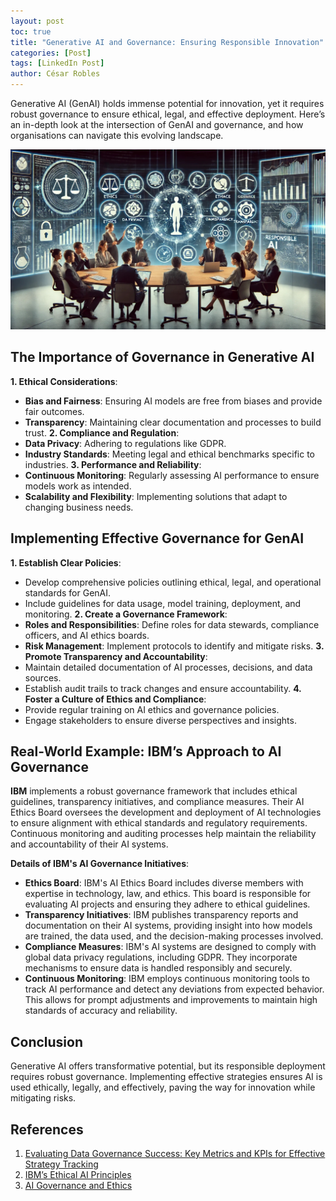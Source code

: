 ```yaml
---
layout: post
toc: true
title: "Generative AI and Governance: Ensuring Responsible Innovation"
categories: [Post]
tags: [LinkedIn Post]
author: César Robles
---
```

Generative AI (GenAI) holds immense potential for innovation, yet it requires robust governance to ensure ethical, legal, and effective deployment. Here’s an in-depth look at the intersection of GenAI and governance, and how organisations can navigate this evolving landscape.

![Gen AI Governance by DALL-E](/imag/post_images/governance.jpg)

## The Importance of Governance in Generative AI
**1. Ethical Considerations**:
- **Bias and Fairness**: Ensuring AI models are free from biases and provide fair outcomes.
- **Transparency**: Maintaining clear documentation and processes to build trust.
**2. Compliance and Regulation**:
- **Data Privacy**: Adhering to regulations like GDPR.
- **Industry Standards**: Meeting legal and ethical benchmarks specific to industries.
**3. Performance and Reliability**:
- **Continuous Monitoring**: Regularly assessing AI performance to ensure models work as intended.
- **Scalability and Flexibility**: Implementing solutions that adapt to changing business needs.

## Implementing Effective Governance for GenAI
**1. Establish Clear Policies**:
- Develop comprehensive policies outlining ethical, legal, and operational standards for GenAI.
- Include guidelines for data usage, model training, deployment, and monitoring.
**2. Create a Governance Framework**:
- **Roles and Responsibilities**: Define roles for data stewards, compliance officers, and AI ethics boards.
- **Risk Management**: Implement protocols to identify and mitigate risks.
**3. Promote Transparency and Accountability**:
- Maintain detailed documentation of AI processes, decisions, and data sources.
- Establish audit trails to track changes and ensure accountability.
**4. Foster a Culture of Ethics and Compliance**:
- Provide regular training on AI ethics and governance policies.
- Engage stakeholders to ensure diverse perspectives and insights.

## Real-World Example: IBM’s Approach to AI Governance
**IBM** implements a robust governance framework that includes ethical guidelines, transparency initiatives, and compliance measures. Their AI Ethics Board oversees the development and deployment of AI technologies to ensure alignment with ethical standards and regulatory requirements. Continuous monitoring and auditing processes help maintain the reliability and accountability of their AI systems.

**Details of IBM's AI Governance Initiatives**:
- **Ethics Board**: IBM's AI Ethics Board includes diverse members with expertise in technology, law, and ethics. This board is responsible for evaluating AI projects and ensuring they adhere to ethical guidelines.
- **Transparency Initiatives**: IBM publishes transparency reports and documentation on their AI systems, providing insight into how models are trained, the data used, and the decision-making processes involved.
- **Compliance Measures**: IBM's AI systems are designed to comply with global data privacy regulations, including GDPR. They incorporate mechanisms to ensure data is handled responsibly and securely.
- **Continuous Monitoring**: IBM employs continuous monitoring tools to track AI performance and detect any deviations from expected behavior. This allows for prompt adjustments and improvements to maintain high standards of accuracy and reliability.

## Conclusion
Generative AI offers transformative potential, but its responsible deployment requires robust governance. Implementing effective strategies ensures AI is used ethically, legally, and effectively, paving the way for innovation while mitigating risks.

## References
1. [Evaluating Data Governance Success: Key Metrics and KPIs for Effective Strategy Tracking](https://www.linkedin.com/pulse/evaluating-data-governance-success-key-metrics-uojac/)
2. [IBM’s Ethical AI Principles](https://www.ibm.com/artificial-intelligence/ethics)
3. [AI Governance and Ethics](https://www.mckinsey.com/business-functions/mckinsey-digital/our-insights/the-ethical-imperative-in-the-ai-age)